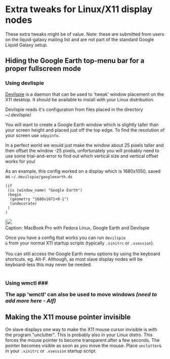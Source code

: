 # Extra tweaks for Linux/X11 display nodes #

These extra tweaks might be of value.
Note: these are submitted from users on the liquid-galaxy mailing list and are not part of the standard Google Liquid Galaxy setup.

## Hiding the Google Earth top-menu bar for a proper fullscreen mode ##

### Using devlispie ###

[Devilspie](http://burtonini.com/blog/computers/devilspie/) is a daemon that can be used to 'tweak' window placement on the X11 desktop. It should be available to install with your Linux distribution.

Devilspie reads it's configuration from files placed in the directory ~/.devilspie/

You will want to create a Google Earth window which is slightly taller than your screen height and placed just off the top edge. To find the resolution of your screen use `xdpyinfo`.

In a perfect world we would just make the window about 25 pixels taller and then offset the window -25 pixels, unfortunately you will probably need to use some trial-and-error to find out which vertical size and vertical offset works for you!

As an example, this config worked on a display which is 1680x1050, saved as `~/.devilspie/googleearth.ds`

```
(if
 (is (window_name) "Google Earth")
 (begin
  (geometry "1680x1071+0-1")
  (undecorate)
 )
)
```

|<img src='http://lh3.ggpht.com/_jn_v5gODYp0/TTZ1IiNeaEI/AAAAAAAABGA/sdpjr7QL-7Y/LG-linux-fullscreen.jpg' /><br>Caption: MacBook Pro with Fedora Linux, Google Earth and Devilspie</tbody></table>

Once you have a config that works you can run <code>devilspie &amp;</code> from your normal X11 startup scripts (typically <code>.xinitrc</code> or <code>.xsession</code>).<br>
<br>
You can still access the Google Earth menu options by using the keyboard shortcuts. eg. Alt-F. Although, as most slave display nodes will be keyboard-less this may never be needed.<br>
<br>
<h3>Using wmctl ###

The app 'wmctl' can also be used to move windows _(need to add more here - Alf)_

## Making the X11 mouse pointer invisible ##

On slave displays one way to make the X11 mouse cursor invisible is with the program "unclutter". This is probably also in your Linux distro. This forces the mouse pointer to become transparent after a few seconds. The pointer becomes visible as soon as you move the mouse. Place `unclutter&` in your `.xinitrc` or `.xsession` startup script.